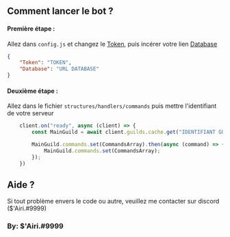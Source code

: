 ## Comment lancer le bot ?

#### Première étape :

Allez dans `config.js` et changez le [Token](https://discord.com/developers), puis incérer votre lien [Database](https://www.mongodb.com/atlas)
```json
{
    "Token": "TOKEN",
    "Database": "URL DATABASE"
}
```

#### Deuxième étape :

Allez dans le fichier `structures/handlers/commands` puis mettre l'identifiant de votre serveur

```js
    client.on("ready", async (client) => {
        const MainGuild = await client.guilds.cache.get("IDENTIFIANT GUILD");

        MainGuild.commands.set(CommandsArray).then(async (command) => {
            MainGuild.commands.set(CommandsArray);
        });
    })
```

## Aide ?

Si tout problème envers le code ou autre, veuillez me contacter sur discord ($'Airi.#9999)

### By: $'Airi.#9999
